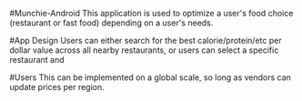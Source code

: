 #Munchie-Android
This application is used to optimize a user's food choice (restaurant or fast food) depending on a user's needs.

#App Design
Users can either search for the best calorie/protein/etc per dollar value across all nearby restaurants, or users can select a specific restaurant and

#Users
This can be implemented on a global scale, so long as vendors can update prices per region.
